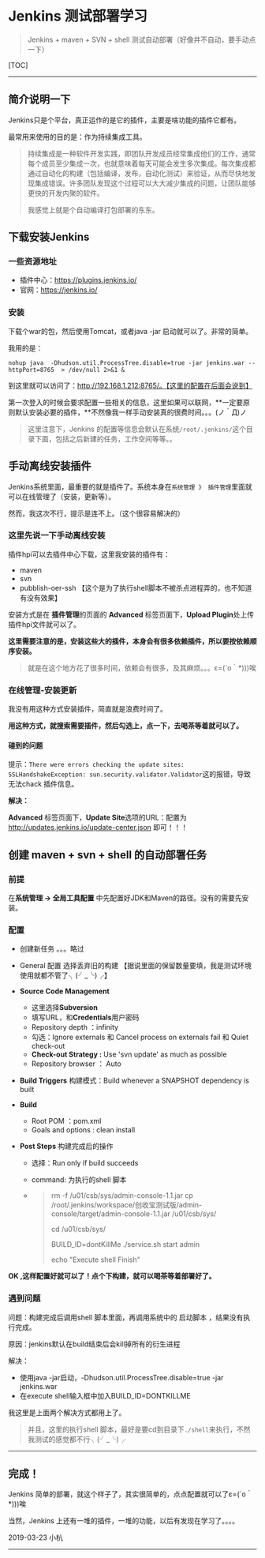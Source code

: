 # Jenkins 测试部署学习

> Jenkins + maven + SVN + shell 测试自动部署（好像并不自动，要手动点一下）

[TOC]

---

## 简介说明一下

Jenkins只是个平台，真正运作的是它的插件，主要是啥功能的插件它都有。

最常用来使用的目的是：作为持续集成工具。

> 持续集成是一种软件开发实践，即团队开发成员经常集成他们的工作，通常每个成员至少集成一次，也就意味着每天可能会发生多次集成。每次集成都通过自动化的构建（包括编译，发布，自动化测试）来验证，从而尽快地发现集成错误。许多团队发现这个过程可以大大减少集成的问题，让团队能够更快的开发内聚的软件。
>
> 我感觉上就是个自动编译打包部署的东东。

## 下载安装Jenkins

### 一些资源地址

* 插件中心：https://plugins.jenkins.io/
* 官网：<https://jenkins.io/>

### 安装

下载个war的包，然后使用Tomcat，或者java -jar 启动就可以了。非常的简单。

我用的是：

```shell
nohup java  -Dhudson.util.ProcessTree.disable=true -jar jenkins.war --httpPort=8765  > /dev/null 2>&1 &
```

到这里就可以访问了：http://192.168.1.212:8765/。【这里的配置在后面会说到】

第一次登入的时候会要求配置一些相关的信息，这里如果可以联网，**一定要原则默认安装必要的插件，**不然像我一样手动安装真的很费时间。。。(ノ｀Д)ノ

> 这里注意下，Jenkins 的配置等信息会默认在系统`/root/.jenkins/`这个目录下面，包括之后新建的任务，工作空间等等。。



## 手动离线安装插件

Jenkins系统里面，最重要的就是插件了。系统本身在`系统管理 》 插件管理`里面就可以在线管理了（安装，更新等）。

然而，我这次不行，提示是连不上。（这个很容易解决的）

### 这里先说一下手动离线安装

插件hpi可以去插件中心下载，这里我安装的插件有：

* maven
* svn
* pubblish-oer-ssh 【这个是为了执行shell脚本不被杀点进程弄的，也不知道有没有效果】

安装方式是在 **插件管理**的页面的  **Advanced** 标签页面下，**Upload Plugin**处上传插件hpi文件就可以了。

**这里需要注意的是，安装这些大的插件，本身会有很多依赖插件，所以要按依赖顺序安装。**

> 就是在这个地方花了很多时间，依赖会有很多，及其麻烦。。。ε=(´ο｀*)))唉

### 在线管理-安装更新

我没有用这种方式安装插件，简直就是浪费时间了。

**用这种方式，就搜索需要插件，然后勾选上，点一下，去喝茶等着就可以了。**

#### 碰到的问题

提示：`There were errors checking the update sites: SSLHandshakeException: sun.security.validator.Validator`这的报错，导致无法chack 插件信息。

**解决：**

 **Advanced** 标签页面下，**Update Site**选项的URL：配置为 http://updates.jenkins.io/update-center.json  即可！！！



## 创建 maven + svn + shell 的自动部署任务

### 前提 

在**系统管理 -> 全局工具配置** 中先配置好JDK和Maven的路径。没有的需要先安装。

### 配置

* 创建新任务 。。。略过

* General 配置 选择丢弃旧的构建 【据说里面的保留数量要填，我是测试环境使用就都不管了╮(╯_╰)╭】

* **Source Code Management**

  * 这里选择**Subversion**
  * 填写URL，和**Credentials**用户密码
  * Repository depth ：infinity
  * 勾选：Ignore externals 和 Cancel process on externals fail 和 Quiet check-out
  * **Check-out Strategy :** Use 'svn update' as much as possible
  * Repository browser ： Auto

* **Build Triggers** 构建模式：Build whenever a SNAPSHOT dependency is built

* **Build**

  * Root POM ：pom.xml
  * Goals and options : clean install

* **Post Steps** 构建完成后的操作

  * 选择：Run only if build succeeds

  * command: 为执行的shell 脚本

  * > rm -f /u01/csb/sys/admin-console-1.1.jar
    > cp /root/.jenkins/workspace/创收宝测试版/admin-console/target/admin-console-1.1.jar /u01/csb/sys/
    >
    > cd /u01/csb/sys/
    >
    > BUILD_ID=dontKillMe ./service.sh start admin 
    >
    >
    > echo "Execute shell Finish"

**OK ,这样配置好就可以了！点个下构建，就可以喝茶等着部署好了。**

### 遇到问题

问题：构建完成后调用shell 脚本里面，再调用系统中的 启动脚本 ，结果没有执行完成。

原因：jenkins默认在build结束后会kill掉所有的衍生进程

解决：

* 使用java -jar启动，-Dhudson.util.ProcessTree.disable=true -jar jenkins.war
* 在execute shell输入框中加入BUILD_ID=DONTKILLME

我这里是上面两个解决方式都用上了。

> 并且，这里的执行shell 脚本，最好是要cd到目录下`./shell`来执行，不然我测试的感觉都不行╮(╯_╰)╭



---

##  完成！

Jenkins 简单的部署，就这个样子了，其实很简单的，点点配置就可以了ε=(´ο｀*)))唉

当然，Jenkins 上还有一堆的插件，一堆的功能，以后有发现在学习了。。。。



2019-03-23 小杭

----

